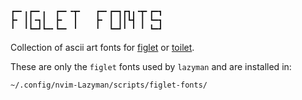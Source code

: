 ```
┏━╸╻┏━╸╻  ┏━╸╺┳╸   ┏━╸┏━┓┏┓╻╺┳╸┏━┓
┣╸ ┃┃╺┓┃  ┣╸  ┃    ┣╸ ┃ ┃┃┗┫ ┃ ┗━┓
╹  ╹┗━┛┗━╸┗━╸ ╹    ╹  ┗━┛╹ ╹ ╹ ┗━┛
```

Collection of ascii art fonts for [figlet](http://www.figlet.org/) or [toilet](http://caca.zoy.org/wiki/toilet).

These are only the `figlet` fonts used by `lazyman` and are installed in:

`~/.config/nvim-Lazyman/scripts/figlet-fonts/`
